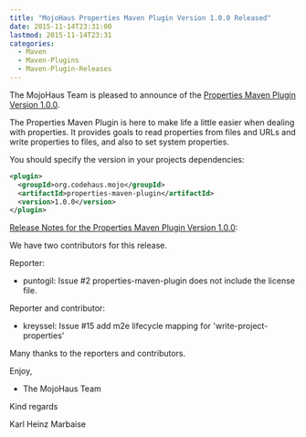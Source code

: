 ```yaml
---
title: "MojoHaus Properties Maven Plugin Version 1.0.0 Released"
date: 2015-11-14T23:31:00
lastmod: 2015-11-14T23:31
categories:
  - Maven
  - Maven-Plugins
  - Maven-Plugin-Releases
---
```

The MojoHaus Team is pleased to announce of the
[Properties Maven Plugin Version 1.0.0](http://www.mojohaus.org/properties-maven-plugin/).

The Properties Maven Plugin is here to make life a little easier when dealing
with properties. It provides goals to read properties from files and URLs and
write properties to files, and also to set system properties.

You should specify the version in your projects dependencies:

```xml
<plugin>
  <groupId>org.codehaus.mojo</groupId>
  <artifactId>properties-maven-plugin</artifactId>
  <version>1.0.0</version>
</plugin>
``` 

[Release Notes for the Properties Maven Plugin Version 1.0.0](http://www.mojohaus.org/properties-maven-plugin/github-report.html):

We have two contributors for this release.

Reporter:

 * puntogil: Issue #2 properties-maven-plugin does not include the license file.

Reporter and contributor:

 * kreyssel: Issue #15 add m2e lifecycle mapping for 'write-project-properties'

Many thanks to the reporters and contributors.

Enjoy,

- The MojoHaus Team

Kind regards

Karl Heinz Marbaise
